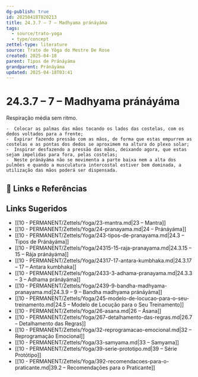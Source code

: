 ```yaml
---
dg-publish: true
id: 20250418T020213
title: 24.3.7 – 7 – Madhyama pránáyáma
tags:
  - source/trato-yoga
  - type/concept
zettel-type: literature
source: Trato de Yôga do Mestre De Rose
created: 2025-04-18
parent: Tipos de Pránáyáma
grandparent: Pránáyáma
updated: 2025-04-18T03:41
---
```


# 24.3.7 – 7 – Madhyama pránáyáma

Respiração média sem ritmo.

    -  Colocar as palmas das mãos tocando os lados das costelas, com os dedos voltados para a frente;
    -  Expirar fazendo pressão com as mãos, de forma que estas empurrem as costelas e as pontas dos dedos se aproximem na altura do plexo solar;
    -  Inspirar desfazendo a pressão das mãos, deixando agora, que estas sejam impelidas para fora, pelas costelas;
    -  Neste pránáyáma não se movimenta a parte baixa nem a alta dos pulmões e quando a musculatura intercostal estiver bem dominada, a utilização das mãos poderá ser dispensada.

## 🔗 Links e Referências

## Links Sugeridos

- [[10 - PERMANENT/Zettels/Yoga/23-mantra.md\|23 – Mantra]]
- [[10 - PERMANENT/Zettels/Yoga/24-pranayama.md\|24 – Pránáyáma]]
- [[10 - PERMANENT/Zettels/Yoga/243-tipos-de-pranayama.md\|24.3 – Tipos de Pránáyáma]]
- [[10 - PERMANENT/Zettels/Yoga/24315-15-raja-pranayama.md\|24.3.15 – 15 – Rája pránáyáma]]
- [[10 - PERMANENT/Zettels/Yoga/24317-17-antara-kumbhaka.md\|24.3.17 – 17 – Antara kumbhaka]]
- [[10 - PERMANENT/Zettels/Yoga/2433-3-adhama-pranayama.md\|24.3.3 – 3 – Adhama pránáyáma]]
- [[10 - PERMANENT/Zettels/Yoga/2439-9-bandha-madhyama-pranayama.md\|24.3.9 – 9 – Bandha madhyama pránáyáma]]
- [[10 - PERMANENT/Zettels/Yoga/245-modelo-de-locucao-para-o-seu-treinamento.md\|24.5 – Modelo de Locução para o Seu Treinamento]]
- [[10 - PERMANENT/Zettels/Yoga/26-asana.md\|26 – Ásana]]
- [[10 - PERMANENT/Zettels/Yoga/267-detalhamento-das-regras.md\|26.7 – Detalhamento das Regras]]
- [[10 - PERMANENT/Zettels/Yoga/32-reprogramacao-emocional.md\|32 – Reprogramação Emocional]]
- [[10 - PERMANENT/Zettels/Yoga/33-samyama.md\|33 – Samyama]]
- [[10 - PERMANENT/Zettels/Yoga/39-serie-prototipo.md\|39 – Série Protótipo]]
- [[10 - PERMANENT/Zettels/Yoga/392-recomendacoes-para-o-praticante.md\|39.2 – Recomendações para o Praticante]]